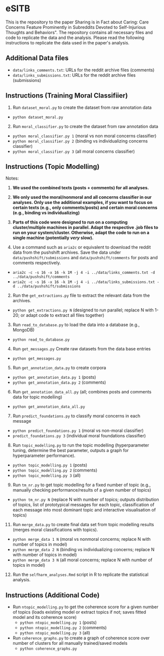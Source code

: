 # eSITB

This is the repository to the paper Sharing is in Fact about Caring: Care Concerns Feature Prominently in Subreddits Devoted to Self-Injurious Thoughts and Behaviors".
The repository contains all necessary files and code to replicate the data and the analysis. Please read the following instructions to replicate the data used in the paper's analysis.

## Additional Data files

- `data/links_comments.txt`: URLs for the reddit archive files (comments)
- `data/links_submissions.txt`: URLs for the reddit archive files (submissions)

## Instructions (Training Moral Classifiier)
1. Run `dataset_moral.py` to create the dataset from raw annotation data
  - `python dataset_moral.py`
2. Run `moral_classifier.py` to create the dataset from raw annotation data
  - `python moral_classifier.py 1` (moral vs non moral concerns classifier)
  - `python moral_classifier.py 2` (binding vs individualizing concerns classifier)
  - `python moral_classifier.py 3` (all moral concerns classifier)

## Instructions (Topic Modelling)
Notes:
1. **We used the combined texts (posts + comments) for all analyses.**
2. **We only used the moral/nonmoral and all concerns classifier in our analyses. Only use the additional examples, if you want to focus on certain texts (e.g., only comments/posts) and certain moral concerns (e.g., binding vs individualizing)**
3. **Parts of this code were designed to run on a computing cluster/multiple machines in parallel. Adapt the respective .job files to run on your system/cluster. Otherwise, adapt the code to run on a single machine (potentially *very* slow).**

1. Use a command such as `aria2c` or equivalent to download the reddit data from the pushshift archives. Save the data under `data/pushshift/submissions` and `data/pushshift/comments` for posts and comments respectively.
  - `aria2c -c -s 16 -x 16 -k 1M -j 4 -i ../data/links_comments.txt -d ../data/pushshift/comments`
  - `aria2c -c -s 16 -x 16 -k 1M -j 4 -i ../data/links_submissions.txt -d ../data/pushshift/submissions`
2. Run the `get_extractions.py` file to extract the relevant data from the archives.
  - `python get_extractions.py N` (designed to run parallel; replace N with 1-20; or adapt code to extract all files together)
3. Run `read_to_database.py` to load the data into a database (e.g., MongoDB)
  - `python read_to_database.py`
4. Run `get_messages.py` Create raw datasets from the data base entries
- `python get_messages.py`
5. Run `get_annotation_data.py` to create corpora 
  - `python get_annotation_data.py 1` (posts)
  - `python get_annotation_data.py 2` (comments)
6. Run `get_annotation_data_all.py` (all; combines posts and comments data for topic modelling)
  - `python get_annotation_data_all.py` 
7. Run `predict_foundations.py` to classify moral concerns in each message
  - `python predict_foundations.py 1` (moral vs non-moral classifier)
  - `predict_foundations.py 3` (individual moral foundations classifier)
8. Run `topic_modelling.py` to run the topic modelling (hyperparameter tuning, determine the best parameter, outputs a graph for hyperparameter performance). 
  - `python topic_modelling.py 1` (posts)
  - `python topic_modelling.py 2` (comments)
  - `python topic_modelling.py 3` (all)
9. Run `tm_nr.py` to get topic modelling for a fixed number of topic (e.g., manually checking performance/results of a given number of topics)
  - `python tm_nr.py N` (replace N with number of topics; outputs distribution of topics, list of prototypical messages for each topic, classification of each message into most dominant topic and interactive visualisation of topics)
11. Run `merge_data.py` to create final data set from topic modelling results (merges moral classifications with topics).
  - `python merge_data 1 N` (moral vs nonmoral concerns; replace N with number of topics in model)
  - `python merge_data 2 N` (binding vs individualizing concerns; replace N with number of topics in model)
  - `python merge_data 3 N` (all moral concerns; replace N with number of topics in model)
12. Run the `selfharm_analyses.Rmd` script in R to replicate the statistical analysis.

## Instructions (Additional Code)
- Run `ntopic_modelling.py` to get the coherence score for a given number of topics (loads existing model or extract topics if not; saves fitted model and its coherence score)
  - `python ntopic_modelling.py 1` (posts)
  - `python ntopic_modelling.py 2` (comments)
  - `python ntopic_modelling.py 3` (all)
- Run `coherence_graphs.py` to create a graph of coherence score over number of clusters for all manually trained/saved models
  - `python coherence_graphs.py` 
